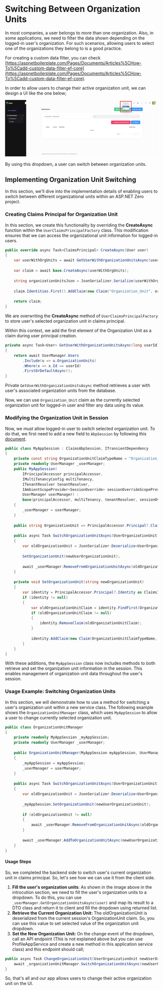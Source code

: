 # Switching Between Organization Units

In most companies, a user belongs to more than one organization. Also, in some applications, we need to filter the data shown depending on the logged-in user's organization. For such scenarios, allowing users to select one of the organizations they belong to is a good practice.

For creating a custom data filter, you can check [https://aspnetboilerplate.com/Pages/Documents/Articles%5CHow-To%5Cadd-custom-data-filter-ef-core](https://aspnetboilerplate.com/Pages/Documents/Articles%5CHow-To%5Cadd-custom-data-filter-ef-core).

In order to allow users to change their active organization unit, we can design a UI like the one below;

![image](./images/Blog/switch-ou-sample-screenshot.jpg)

By using this dropdown, a user can switch between organization units.

## Implementing Organization Unit Switching

In this section, we'll dive into the implementation details of enabling users to switch between different organizational units within an ASP.NET Zero project. 

### Creating Claims Principal for Organization Unit

In this section, we create this functionality by overriding the **CreateAsync** function within the `UserClaimsPrincipalFactory` class. This modification ensures that we can access the organizational unit information for logged-in users.

```csharp
public override async Task<ClaimsPrincipal> CreateAsync(User user)
{
    var userWithOrgUnits = await GetUserWithOrganizationUnitsAsync(user.Id);

    var claim = await base.CreateAsync(userWithOrgUnits);

    string organizationUnitsJson = JsonSerializer.Serialize(userWithOrgUnits.OrganizationUnits.First());

    claim.Identities.First().AddClaim(new Claim("Organization_Unit", organizationUnitsJson));

    return claim;
}
```

We are overwriting the **CreateAsync** method of `UserClaimsPrincipalFactory` to store user's selected organization unit in claims principal.

Within this context, we add the first element of the Organization Unit as a claim during user principal creation.

```csharp
private async Task<User> GetUserWithOrganizationUnitsAsync(long userId)
{
    return await UserManager.Users
        .Include(u => u.OrganizationUnits)
        .Where(x => x.Id == userId)
        .FirstOrDefaultAsync();
}
```

Private `GetUserWithOrganizationUnitsAsync` method retrieves a user with user's associated organization units from the database.

Now, we can use `Organization_Unit` claim as the currently selected organization unit for logged-in user and filter any data using its value.

### Modifying the Organization Unit in Session

Now, we must allow logged-in user to switch selected organization unit. To do that, we first need to add a new field to `AbpSession` by following this [document](https://aspnetboilerplate.com/Pages/Documents/Articles%5CHow-To%5Cadd-custom-session-field-aspnet-core).

```csharp
public class MyAppSession : ClaimsAbpSession, ITransientDependency
{
    private const string OrganizationUnitClaimTypeName = "Organization_Unit";
    private readonly UserManager _userManager;
    public MyAppSession(
        IPrincipalAccessor principalAccessor,
        IMultiTenancyConfig multiTenancy,
        ITenantResolver tenantResolver,
        IAmbientScopeProvider<SessionOverride> sessionOverrideScopeProvider,
        UserManager userManager) :
        base(principalAccessor, multiTenancy, tenantResolver, sessionOverrideScopeProvider)
    {
        _userManager = userManager;
    }

    public string OrganizationUnit => PrincipalAccessor.Principal?.Claims.FirstOrDefault(c => c.Type == OrganizationUnitClaimTypeName)?.Value;

    public async Task SwitchOrganizationUnitAsync(UserOrganizationUnit newUserOrganizationUnit)
    {
        var oldOrganizationUnit = JsonSerializer.Deserialize<UserOrganizationUnit>(OrganizationUnit);

        SetOrganizationUnit(newUserOrganizationUnit);

        await _userManager.RemoveFromOrganizationUnitAsync(oldOrganizationUnit.UserId, oldOrganizationUnit.OrganizationUnitId);
    }

    private void SetOrganizationUnit(string newOrganizationUnit)
    {
        var identity = PrincipalAccessor.Principal?.Identity as ClaimsIdentity;
        if (identity != null)
        {
            var oldOrganizationUnitClaim = identity.FindFirst(OrganizationUnitClaimTypeName);
            if (oldOrganizationUnitClaim != null)
            {
                identity.RemoveClaim(oldOrganizationUnitClaim);
            }

            identity.AddClaim(new Claim(OrganizationUnitClaimTypeName, newOrganizationUnit));
        }
    }
}
```

With these additions, the `MyAppSession` class now includes methods to both retrieve and set the organization unit information in the session. This enables management of organization unit data throughout the user's session.

### Usage Example: Switching Organization Units

In this section, we will demonstrate how to use a method for switching a user's organization unit within a new service class. The following example shows the `OrganizationUnitManager` class, which uses `MyAppSession` to allow a user to change currently selected organization unit.

```csharp
public class OrganizationUnitManager
{
    private readonly MyAppSession _myAppSession;
    private readonly UserManager _userManager;

    public OrganizationUnitManager(MyAppSession myAppSession, UserManager userManager)
    {
        _myAppSession = myAppSession;
        _userManager = userManager;
    }

    public async Task SwitchOrganizationUnitAsync(UserOrganizationUnit newUserOrganizationUnit)
    {
        var oldOrganizationUnit = JsonSerializer.Deserialize<UserOrganizationUnit>(_myAppSession.OrganizationUnit);

        _myAppSession.SetOrganizationUnit(newUserOrganizationUnit);

        if (oldOrganizationUnit != null)
        {
            await _userManager.RemoveFromOrganizationUnitAsync(oldOrganizationUnit.UserId, oldOrganizationUnit.OrganizationUnitId);
        }

        await _userManager.AddToOrganizationUnitAsync(newUserOrganizationUnit.UserId, newUserOrganizationUnit.OrganizationUnitId);
    }
}
```

#### Usage Steps

So, we completed the backend side to switch user's current organization unit in claims principal. So, let's see how we can use it from the client side.

1. **Fill the user's organization units**: As shown in the image above in the introcution section, we need to fill the user's organization units to a dropdown. To do this, you can use `_userManager.GetOrganizationUnitsAsync(user)` and map its result to a DTO class and return it to client and fill the dropdown using returned list.
2. **Retrieve the Current Organization Unit:** The oldOrganizationUnit is deserialized from the current session's OrganizationUnit claim. So, you can use this value to set selected value of the organization unit dropdown.
3. **Set the New Organization Unit:** On the change event of the dropdown, call an API endpoint (This is not explained above but you can use ProfileAppService and create a new method in this application service class) and this endpoint should call;

```csharp
public async Task ChangeOrganizationUnit(UserOrganizationUnit newUserOrganizationUnit){
    await _organizationUnitManager.SwitchOrganizationUnitAsync(newUserOrganizationUnit);
}
```

So, that's all and our app allows users to change their active organization unit on the UI.